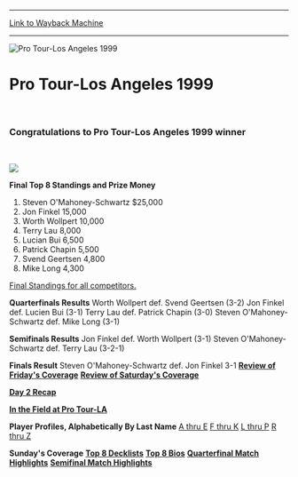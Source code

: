 
---
[Link to Wayback Machine](https://web.archive.org/web/20160228034013/http://magic.wizards.com/en/events/coverage/ptla9899)

[_metadata_:description]:- "  Congratulations to Pro Tour-Los Angeles 1999 winner Steven O'Mahoney Schwartz!   Steven O'Mahoney Schwartz vs. Jon Finkel Pro Tour-Los Angeles 1999 Awards Ceremony"
[_metadata_:generator]:- "Drupal 7 (http://drupal.org)"
[_metadata_:node]:- "960151"
[_metadata_:source]:- "div-block-system-main"
[_metadata_:title]:- "Pro Tour-Los Angeles 1999"
[_metadata_:wayback_capture_timestamp]:- "2016-02-28 03:40:13"
[_metadata_:wayback_raw_url]:- "https://web.archive.org/web/20160228034013id_/http://magic.wizards.com/en/events/coverage/ptla9899"
[_metadata_:wayback_url]:- "http://magic.wizards.com/en/events/coverage/ptla9899"
---







![Pro Tour-Los Angeles 1999](https://media.magic.wizards.com/images/banner/large_1_4.jpg)





Pro Tour-Los Angeles 1999
=========================











 


### Congratulations to Pro Tour-Los Angeles 1999 winner


 


![](https://media.magic.wizards.com/image_legacy_migration/PTLA99/images/PTLAFinals.JPG)  
  



**Final Top 8 Standings and Prize Money**


1. Steven O'Mahoney-Schwartz $25,000
2. Jon Finkel 15,000
3. Worth Wollpert 10,000
4. Terry Lau 8,000
5. Lucian Bui 6,500
6. Patrick Chapin 5,500
7. Svend Geertsen 4,800
8. Mike Long 4,300

[Final Standings for all competitors.](http://magic.wizards.com/en/articles/archive/pro-tour-los-angeles-1999-final-standings-2000-01-01)


**Quarterfinals Results**
Worth Wollpert def. Svend Geertsen (3-2)
Jon Finkel def. Lucien Bui (3-1)
Terry Lau def. Patrick Chapin (3-0)
Steven O'Mahoney-Schwartz def. Mike Long (3-1)
  



**Semifinals Results**
Jon Finkel def. Worth Wollpert (3-1)
Steven O'Mahoney-Schwartz def. Terry Lau (3-2-1)
  



**Finals Result**
Steven O'Mahoney-Schwartz def. Jon Finkel 3-1
[**Review of Friday's Coverage**](http://magic.wizards.com/en/articles/archive/pro-tour-los-angeles-1999-friday-coverage-2016-01-04)
[**Review of Saturday's Coverage**](http://magic.wizards.com/en/articles/archive/pro-tour-los-angeles-1999-saturday-coverage-2000-01-01)
 



[**Day 2 Recap**](http://magic.wizards.com/en/articles/archive/pro-tour-los-angeles-1999-day-two-recap-2000-01-01)
 



[**In the Field at Pro Tour-LA**](http://magic.wizards.com/en/articles/archive/pro-tour-los-angeles-1999-day-two-recap-2000-01-01)
 



**Player Profiles, Alphabetically By Last Name**
[A thru E](http://magic.wizards.com/en/articles/archive/pro-tour-los-angeles-1999-player-profiles-2000-01-01)
[F thru K](http://magic.wizards.com/en/articles/archive/pro-tour-los-angeles-1999-player-profiles-2000-01-01-0)
[L thru P](http://magic.wizards.com/en/articles/archive/pro-tour-los-angeles-1999-player-profiles-2000-01-01-1)
[R thru Z](http://magic.wizards.com/en/articles/archive/pro-tour-los-angeles-1999-player-profiles-2000-01-01-2)
 



**Sunday's Coverage**
[**Top 8 Decklists**](http://magic.wizards.com/en/articles/archive/pro-tour-los-angeles-1999-top-8-finals-decks-2000-01-01)
[**Top 8 Bios**](http://magic.wizards.com/en/articles/archive/pro-tour-los-angeles-1999-top-8-bios-2000-01-01)
[**Quarterfinal Match Highlights**](http://magic.wizards.com/en/articles/archive/pro-tour-los-angeles-1999-quarterfinal-matches-2000-01-01)
[**Semifinal Match Highlights**](http://magic.wizards.com/en/articles/archive/pro-tour-los-angeles-1999-semifinal-matches-2000-01-01)
 

